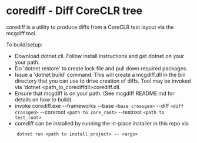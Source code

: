 # corediff - Diff CoreCLR tree

corediff is a utility to produce diffs from a CoreCLR test layout via
the mcgdiff tool.

To build/setup:

* Download dotnet cli.  Follow install instructions and get dotnet on your
  your path.
* Do 'dotnet restore' to create lock file and 
  pull down required packages.
* Issue a 'dotnet build' command.  This will create a mcgdiff.dll in the bin
  directory that you can use to drive creation of diffs. Tool may be invoked
  via 'dotnet <path_to_corediffdll>corediff.dll.
* Ensure that mcgdiff is on your path.  (See mcgdiff README.md for details
  on how to build)
* invoke corediff.exe --frameworks --base `<base crossgen>` --diff `<diff crossgen>` 
  --coreroot `<path to core_root>` --testroot `<path to test_root>`
* corediff can be installed by running the in-place installer in this repo via

``` 
    dotnet run <path to install project> -- <args>
```
